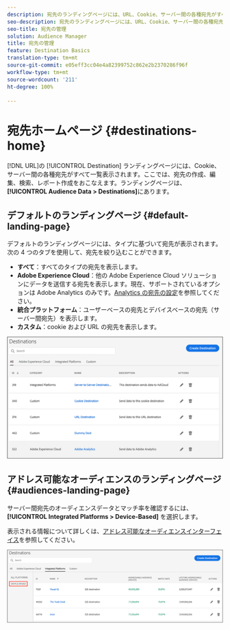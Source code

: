 ```yaml
---
description: 宛先のランディングページには、URL、Cookie、サーバー間の各種宛先がすべて一覧表示されます。ここでは、宛先の作成、編集、検索、レポート作成をおこなえます。ランディングページには、Audience Data／Destinations でアクセスできます。
seo-description: 宛先のランディングページには、URL、Cookie、サーバー間の各種宛先がすべて一覧表示されます。ここでは、宛先の作成、編集、検索、レポート作成をおこなえます。ランディングページには、Audience Data／Destinations でアクセスできます。
seo-title: 宛先の管理
solution: Audience Manager
title: 宛先の管理
feature: Destination Basics
translation-type: tm+mt
source-git-commit: e05eff3cc04e4a82399752c862e2b2370286f96f
workflow-type: tm+mt
source-wordcount: '211'
ht-degree: 100%

---
```




# 宛先ホームページ {#destinations-home}

[!DNL URL]の [!UICONTROL Destination] ランディングページには、Cookie、サーバー間の各種宛先がすべて一覧表示されます。ここでは、宛先の作成、編集、検索、レポート作成をおこなえます。ランディングページは、**[!UICONTROL Audience Data > Destinations]**&#x200B;にあります。

## デフォルトのランディングページ {#default-landing-page}

<!-- destinations-home.xml -->

デフォルトのランディングページには、タイプに基づいて宛先が表示されます。次の 4 つのタブを使用して、宛先を絞り込むことができます。

* **すべて**：すべてのタイプの宛先を表示します。
* **Adobe Experience Cloud**：他の Adobe Experience Cloud ソリューションにデータを送信する宛先を表示します。現在、サポートされているオプションは Adobe Analytics のみです。[Analytics の宛先の設定](/help/using/features/destinations/create-analytics-destination.md)を参照してください。
* **統合プラットフォーム**：ユーザーベースの宛先とデバイスベースの宛先（サーバー間宛先）を表示します。
* **カスタム**：cookie および URL の宛先を表示します。


![](assets/destinations-landing.png)

## アドレス可能なオーディエンスのランディングページ {#audiences-landing-page}

サーバー間宛先のオーディエンスデータとマッチ率を確認するには、**[!UICONTROL Integrated Platforms > Device-Based]** を選択します。

表示される情報について詳しくは、[アドレス可能なオーディエンスインターフェイス](/help/using/features/addressable-audiences.md#addressable-audience-interface)を参照してください。

![](/help/using/features/assets/addressable-audiences-landing.png)
